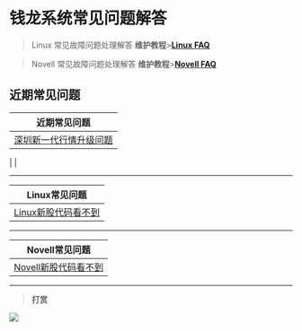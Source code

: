 # 钱龙系统常见问题解答

> Linux 常见故障问题处理解答  **维护教程**>**[Linux FAQ](linuxfaq.md)**

> Novell 常见故障问题处理解答  **维护教程**>**[Novell FAQ](novellfaq.md)**

## 近期常见问题

| 近期常见问题       |
| ------------- |
|[深圳新一代行情升级问题](v5.md)    ||

|  |

------------
| Linux常见问题       |
| ------------- |
|[Linux新股代码看不到](xg.md)|[Linux服务器时间校准](linuxfaq.md)|[涨跌停价格不对](linuxfaq.md)|[补日线/补分时/补历史数据](sysdata.md)|[Linux自选股不保存](linuxfaq.md)|[服务平台启动不起来](linuxfaq.md)|[linux修改时间以及修改时区](linuxtime.md)

------------
| Novell常见问题       |
| ------------- |
|[Novell新股代码看不到](xg.md)|[Novell内存溢出问题](novellnc.md) |

------------


>**打赏**

![](http://7xlgx2.com1.z0.glb.clouddn.com/kele2.png)
